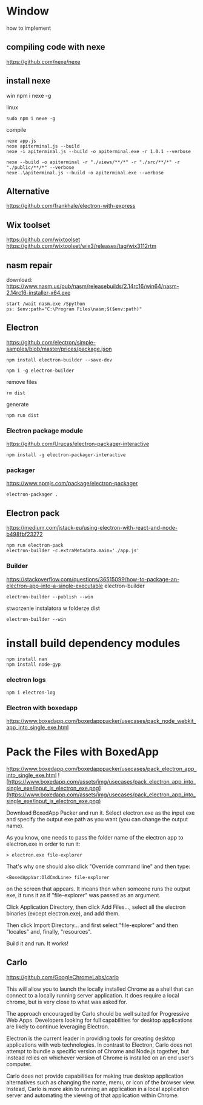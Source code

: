 # Window
how to implement

## compiling code with nexe
https://github.com/nexe/nexe

## install nexe
win
    npm i nexe -g

linux

    sudo npm i nexe -g

compile

    nexe app.js
    nexe apiterminal.js --build
    nexe -i apiterminal.js --build -o apiterminal.exe -r 1.0.1 --verbose

    nexe --build -o apiterminal -r "./views/**/*" -r "./src/**/*" -r "./public/**/*" --verbose
    nexe .\apiterminal.js --build -o apiterminal.exe --verbose


## Alternative

https://github.com/frankhale/electron-with-express



## Wix toolset
https://github.com/wixtoolset
https://github.com/wixtoolset/wix3/releases/tag/wix3112rtm


## nasm repair

download:
https://www.nasm.us/pub/nasm/releasebuilds/2.14rc16/win64/nasm-2.14rc16-installer-x64.exe

    start /wait nasm.exe /Spython
    ps: $env:path="C:\Program Files\nasm;$($env:path)"

## Electron
https://github.com/electron/simple-samples/blob/master/prices/package.json

    npm install electron-builder --save-dev

    npm i -g electron-builder

remove files

    rm dist

generate

    npm run dist


### Electron package module
https://github.com/Urucas/electron-packager-interactive

    npm install -g electron-packager-interactive

### packager
https://www.npmjs.com/package/electron-packager

    electron-packager .

## Electron pack
https://medium.com/jstack-eu/using-electron-with-react-and-node-b498fbf23272

    npm run electron-pack
    electron-builder -c.extraMetadata.main='./app.js'

### Builder
https://stackoverflow.com/questions/36515099/how-to-package-an-electron-app-into-a-single-executable
electron-builder

    electron-builder --publish --win

stworzenie instalatora w folderze dist

    electron-builder --win

# install build dependency modules
    npm install nan
    npm install node-gyp

### electron logs

    npm i electron-log

### Electron with boxedapp
https://www.boxedapp.com/boxedapppacker/usecases/pack_node_webkit_app_into_single_exe.html




# Pack the Files with BoxedApp
https://www.boxedapp.com/boxedapppacker/usecases/pack_electron_app_into_single_exe.html
![https://www.boxedapp.com/assets/img/usecases/pack_electron_app_into_single_exe/input_is_electron_exe.png](https://www.boxedapp.com/assets/img/usecases/pack_electron_app_into_single_exe/input_is_electron_exe.png)

Download BoxedApp Packer and run it. Select electron.exe as the input exe and specify the output exe path as you want (you can change the output name).

As you know, one needs to pass the folder name of the electron app to electron.exe in order to run it:

    > electron.exe file-explorer

That's why one should also click "Override command line" and then type:

    <BoxedAppVar:OldCmdLine> file-explorer

on the screen that appears. It means then when someone runs the output exe, it runs it as if "file-explorer" was passed as an argument.

Click Application Directory, then click Add Files..., select all the electron binaries (except electron.exe), and add them.

Then click Import Directory... and first select "file-explorer" and then "locales" and, finally, "resources".

Build it and run. It works!




## Carlo
https://github.com/GoogleChromeLabs/carlo

This will allow you to launch the locally installed Chrome as a shell that can connect to a locally running server application. It does require a local chrome, but is very close to what was asked for.

The approach encouraged by Carlo should be well suited for Progressive Web Apps. Developers looking for full capabilities for desktop applications are likely to continue leveraging Electron.

Electron is the current leader in providing tools for creating desktop applications with web technologies. In contrast to Electron, Carlo does not attempt to bundle a specific version of Chrome and Node.js together, but instead relies on whichever version of Chrome is installed on an end user's computer.

Carlo does not provide capabilities for making true desktop application alternatives such as changing the name, menu, or icon of the browser view. Instead, Carlo is more akin to running an application in a local application server and automating the viewing of that application within Chrome.
